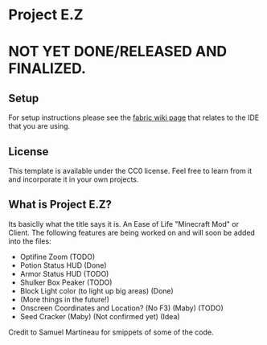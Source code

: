# Project E.Z

# **NOT YET DONE/RELEASED AND FINALIZED.**

## Setup

For setup instructions please see the [fabric wiki page](https://fabricmc.net/wiki/tutorial:setup) that relates to the IDE that you are using.

## License

This template is available under the CC0 license. Feel free to learn from it and incorporate it in your own projects.

## **What is Project E.Z?**

Its basiclly what the title says it is. An Ease of Life "Minecraft Mod" or Client. The following features are being worked on and will soon be added into the files:
- Optifine Zoom (TODO)
- Potion Status HUD (Done)
- Armor Status HUD (TODO)
- Shulker Box Peaker (TODO)
- Block Light color (to light up big areas) (Done)
- (More things in the future!)
- Onscreen Coordinates and Location? (No F3) (Maby) (TODO)
- Seed Cracker (Maby) (Not confirmed yet) (Idea)


Credit to Samuel Martineau for smippets of some of the code.
